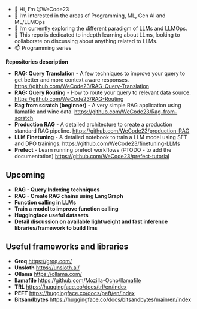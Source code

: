- 👋 Hi, I’m @WeCode23
- 👀 I’m interested in the areas of Programming, ML, Gen AI and ML/LLMOps
- 🌱 I’m currently exploring the different paradigm of LLMs and LLMOps.
- 💞️ This repo is dedicated to indepth learning about LLms, looking to collaborate on discussing about anything related to LLMs.
- 📫 Programming series 

<!---
WeCode23/WeCode23 is a ✨ special ✨ repository because its `README.md` (this file) appears on your GitHub profile.
You can click the Preview link to take a look at your changes.
--->


**Repositories description**

- **RAG: Query Translation** - A few techniques to improve your query to get better and more context aware responses. https://github.com/WeCode23/RAG-Query-Translation
- **RAG: Query Routing** - How to route your query to relevant data source. https://github.com/WeCode23/RAG-Routing
- **Rag from scratch (beginner)** - A very simple RAG application using llamafile and wine data. https://github.com/WeCode23/Rag-from-scratch
- **Production RAG** - A detailed architecture to create a production standard RAG pipeline. https://github.com/WeCode23/production-RAG
- **LLM Finetuning** - A detailed notebook to train a LLM model using SFT and DPO trainings. https://github.com/WeCode23/finetuning-LLMs
- **Prefect** - Learn running prefect workflows (#TODO - to add the documentation) https://github.com/WeCode23/prefect-tutorial

**Upcoming**
--
- **RAG - Query Indexing techniques**
- **RAG - Create RAG chains using LangGraph**
- **Function calling in LLMs**
- **Train a model to improve function calling**
- **Huggingface useful datasets**
- **Detail discussion on available lightweight and fast inference libraries/framework to build llms**

**Useful frameworks and libraries**
--
- **Groq**  https://groq.com/
- **Unsloth**  https://unsloth.ai/
- **Ollama** https://ollama.com/
- **llamafile**  https://github.com/Mozilla-Ocho/llamafile
- **TRL**  https://huggingface.co/docs/trl/en/index
- **PEFT**  https://huggingface.co/docs/peft/en/index
- **Bitsandbytes**  https://huggingface.co/docs/bitsandbytes/main/en/index
